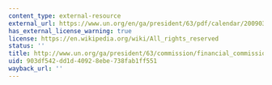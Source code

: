 ```yaml
---
content_type: external-resource
external_url: https://www.un.org/en/ga/president/63/pdf/calendar/20090325-economiccrisis-commission.pdf
has_external_license_warning: true
license: https://en.wikipedia.org/wiki/All_rights_reserved
status: ''
title: http://www.un.org/ga/president/63/commission/financial_commission.shtml
uid: 903df542-dd1d-4092-8ebe-738fab1ff551
wayback_url: ''
---
```

